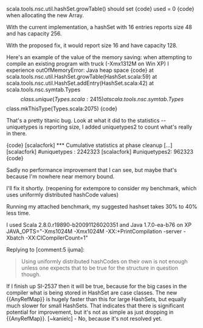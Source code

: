 scala.tools.nsc.util.hashSet.growTable() should set
{code}
used = 0
{code}
when allocating the new Array.

With the current implementation, a hashSet with 16 entries reports size 48 and has capacity 256.

With the proposed fix, it would report size 16 and have capacity 128.


Here's an example of the value of the memory saving: when attempting to compile an existing program with truck (-Xmx1312M on Win XP) I experience outOfMemoryError: Java heap space
{code}
        at scala.tools.nsc.util.HashSet.growTable(HashSet.scala:59)
        at scala.tools.nsc.util.HashSet.addEntry(HashSet.scala:42)
        at scala.tools.nsc.symtab.Types$$class.unique(Types.scala:2415)
        at scala.tools.nsc.symtab.Types$$class.mkThisType(Types.scala:2075)
{code}



That's a pretty titanic bug.  Look at what it did to the statistics -- uniquetypes is reporting size, I added uniquetypes2 to count what's really in there.

{code}
[scalacfork] *** Cumulative statistics at phase cleanup
[...]
[scalacfork] #uniquetypes : 2242323
[scalacfork] #uniquetypes2: 962323
{code}

Sadly no performance improvement that I can see, but maybe that's because I'm nowhere near memory bound.

I'll fix it shortly.
(reopening for extempore to consider my benchmark, which uses uniformly distributed hashCode values)

Running my attached benchmark, my suggested hashset takes 30% to 40% less time.


I used Scala 2.8.0.r19890-b20091126020351 and Java 1.7.0-ea-b76 on XP
JAVA_OPTS="-Xms1024M -Xmx1024M -XX:+PrintCompilation -server -Xbatch -XX:CICompilerCount=1"

Replying to [comment:5 ijuma]:
> Using uniformly distributed hashCodes on their own is not enough unless one expects that to be true for the structure in question though.

If I finish up SI-2537 then it will be true, because for the big cases in the compiler what is being stored in HashSet are case classes.
The new {{AnyRefMap}} is hugely faster than this for large HashSets, but equally much slower for small HashSets.  That indicates that there is significant potential for improvement, but it's not as simple as just dropping in {{AnyRefMap}}.
[~kanielc] - No, because it's not resolved yet.
